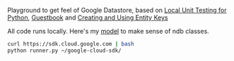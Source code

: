 Playground to get feel of Google Datastore, based on [Local Unit Testing for Python](https://cloud.google.com/appengine/docs/standard/python/tools/localunittesting), [Guestbook](https://cloud.google.com/appengine/docs/standard/python/getting-started/creating-guestbook) and
[Creating and Using Entity Keys](https://cloud.google.com/appengine/docs/standard/python/ndb/creating-entity-keys)

All code runs locally. Here's my [model](/../screenshots/google.appengine.ext.ndb.jpg/) to make sense of ndb classes.

```bash
curl https://sdk.cloud.google.com | bash
python runner.py ~/google-cloud-sdk/
```


